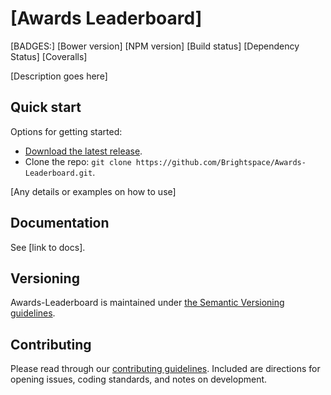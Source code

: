 # [Awards Leaderboard]
[BADGES:]
[Bower version]
[NPM version]
[Build status]
[Dependency Status]
[Coveralls]

[Description goes here]

## Quick start

Options for getting started:

* [Download the latest release](../../releases).
* Clone the repo: `git clone https://github.com/Brightspace/Awards-Leaderboard.git`.

[Any details or examples on how to use]

## Documentation

See [link to docs].

## Versioning

Awards-Leaderboard is maintained under [the Semantic Versioning guidelines](http://semver.org/).

## Contributing

Please read through our [contributing guidelines](CONTRIBUTING.md). Included are directions for opening issues, coding standards, and notes on development.

